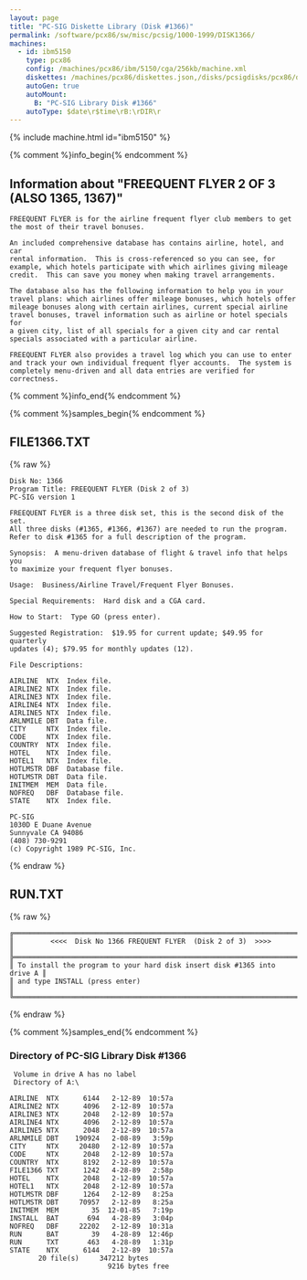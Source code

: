 ```yaml
---
layout: page
title: "PC-SIG Diskette Library (Disk #1366)"
permalink: /software/pcx86/sw/misc/pcsig/1000-1999/DISK1366/
machines:
  - id: ibm5150
    type: pcx86
    config: /machines/pcx86/ibm/5150/cga/256kb/machine.xml
    diskettes: /machines/pcx86/diskettes.json,/disks/pcsigdisks/pcx86/diskettes.json
    autoGen: true
    autoMount:
      B: "PC-SIG Library Disk #1366"
    autoType: $date\r$time\rB:\rDIR\r
---
```


{% include machine.html id="ibm5150" %}

{% comment %}info_begin{% endcomment %}

## Information about "FREEQUENT FLYER 2 OF 3 (ALSO 1365, 1367)"

    FREEQUENT FLYER is for the airline frequent flyer club members to get
    the most of their travel bonuses.
    
    An included comprehensive database has contains airline, hotel, and car
    rental information.  This is cross-referenced so you can see, for
    example, which hotels participate with which airlines giving mileage
    credit.  This can save you money when making travel arrangements.
    
    The database also has the following information to help you in your
    travel plans: which airlines offer mileage bonuses, which hotels offer
    mileage bonuses along with certain airlines, current special airline
    travel bonuses, travel information such as airline or hotel specials for
    a given city, list of all specials for a given city and car rental
    specials associated with a particular airline.
    
    FREEQUENT FLYER also provides a travel log which you can use to enter
    and track your own individual frequent flyer accounts.  The system is
    completely menu-driven and all data entries are verified for
    correctness.
{% comment %}info_end{% endcomment %}

{% comment %}samples_begin{% endcomment %}

## FILE1366.TXT

{% raw %}
```
Disk No: 1366
Program Title: FREEQUENT FLYER (Disk 2 of 3)
PC-SIG version 1

FREEQUENT FLYER is a three disk set, this is the second disk of the set.
All three disks (#1365, #1366, #1367) are needed to run the program.
Refer to disk #1365 for a full description of the program.

Synopsis:  A menu-driven database of flight & travel info that helps you
to maximize your frequent flyer bonuses.

Usage:  Business/Airline Travel/Frequent Flyer Bonuses.

Special Requirements:  Hard disk and a CGA card.

How to Start:  Type GO (press enter).

Suggested Registration:  $19.95 for current update; $49.95 for quarterly
updates (4); $79.95 for monthly updates (12).

File Descriptions:

AIRLINE  NTX  Index file.
AIRLINE2 NTX  Index file.
AIRLINE3 NTX  Index file.
AIRLINE4 NTX  Index file.
AIRLINE5 NTX  Index file.
ARLNMILE DBT  Data file.
CITY     NTX  Index file.
CODE     NTX  Index file.
COUNTRY  NTX  Index file.
HOTEL    NTX  Index file.
HOTEL1   NTX  Index file.
HOTLMSTR DBF  Database file.
HOTLMSTR DBT  Data file.
INITMEM  MEM  Data file.
NOFREQ   DBF  Database file.
STATE    NTX  Index file.

PC-SIG
1030D E Duane Avenue
Sunnyvale CA 94086
(408) 730-9291
(c) Copyright 1989 PC-SIG, Inc.

```
{% endraw %}

## RUN.TXT

{% raw %}
```
╔═════════════════════════════════════════════════════════════════════════╗
║         <<<<  Disk No 1366 FREQUENT FLYER  (Disk 2 of 3)  >>>>          ║
╠═════════════════════════════════════════════════════════════════════════╣
║ To install the program to your hard disk insert disk #1365 into drive A ║
║ and type INSTALL (press enter)                                          ║
╚═════════════════════════════════════════════════════════════════════════╝
```
{% endraw %}

{% comment %}samples_end{% endcomment %}

### Directory of PC-SIG Library Disk #1366

     Volume in drive A has no label
     Directory of A:\

    AIRLINE  NTX      6144   2-12-89  10:57a
    AIRLINE2 NTX      4096   2-12-89  10:57a
    AIRLINE3 NTX      2048   2-12-89  10:57a
    AIRLINE4 NTX      4096   2-12-89  10:57a
    AIRLINE5 NTX      2048   2-12-89  10:57a
    ARLNMILE DBT    190924   2-08-89   3:59p
    CITY     NTX     20480   2-12-89  10:57a
    CODE     NTX      2048   2-12-89  10:57a
    COUNTRY  NTX      8192   2-12-89  10:57a
    FILE1366 TXT      1242   4-28-89   2:58p
    HOTEL    NTX      2048   2-12-89  10:57a
    HOTEL1   NTX      2048   2-12-89  10:57a
    HOTLMSTR DBF      1264   2-12-89   8:25a
    HOTLMSTR DBT     70957   2-12-89   8:25a
    INITMEM  MEM        35  12-01-85   7:19p
    INSTALL  BAT       694   4-28-89   3:04p
    NOFREQ   DBF     22202   2-12-89  10:31a
    RUN      BAT        39   4-28-89  12:46p
    RUN      TXT       463   4-28-89   1:31p
    STATE    NTX      6144   2-12-89  10:57a
           20 file(s)     347212 bytes
                            9216 bytes free
